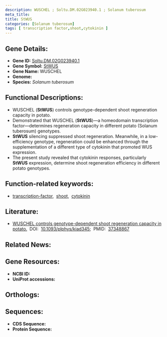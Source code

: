 ```yaml
---
description: WUSCHEL ; Soltu.DM.02G023940.1 ; Solanum tuberosum
meta_title:
title: StWUS
categories: [Solanum tuberosum]
tags: [ transcription factor,shoot,cytokinin ]
---
```


## Gene Details:
- **Gene ID:** [Soltu.DM.02G023940.1]()
- **Gene Symbol:** <u>StWUS</u>
- **Gene Name:** WUSCHEL
- **Genome:** []()
- **Species:** *Solanum tuberosum*

## Functional Descriptions:
   - WUSCHEL (**StWUS**) controls genotype-dependent shoot regeneration capacity in potato.
   - Demonstrated that WUSCHEL (**StWUS**)—a homeodomain transcription factor—determines regeneration capacity in different potato (Solanum tuberosum) genotypes.
   - **StWUS** silencing suppressed shoot regeneration. Meanwhile, in a low-efficiency genotype, regeneration could be enhanced through the supplementation of a different type of cytokinin that promoted WUS expression.
   - The present study revealed that cytokinin responses, particularly **StWUS** expression, determine shoot regeneration efficiency in different potato genotypes.

## Function-related keywords:
   - [transcription-factor](/tags/transcription-factor/),&nbsp;&nbsp;[shoot](/tags/shoot/),&nbsp;&nbsp;[cytokinin](/tags/cytokinin/)

## Literature:
   - [WUSCHEL controls genotype-dependent shoot regeneration capacity in potato.](https://doi.org/10.1093/plphys/kiad345)&nbsp;&nbsp;DOI:&nbsp;&nbsp;[10.1093/plphys/kiad345](https://doi.org/10.1093/plphys/kiad345);&nbsp;&nbsp;PMID:&nbsp;&nbsp;[37348867](https://pubmed.ncbi.nlm.nih.gov/37348867/)

## Related News:

## Gene Resources:
- **NCBI ID:**  [](https://www.ncbi.nlm.nih.gov/gene/?term=)
- **UniProt accessions:**  [](https://www.uniprot.org/uniprotkb//entry)

## Orthologs:

## Sequences:
- **CDS Sequence:**
- **Protein Sequence:**
